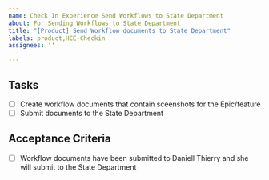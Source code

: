 ```yaml
---
name: Check In Experience Send Workflows to State Department 
about: For Sending Workflows to State Department 
title: "[Product] Send Workflow documents to State Department"
labels: product,HCE-Checkin
assignees: ''

---
```


## Tasks
- [ ] Create workflow documents that contain sceenshots for the Epic/feature
- [ ] Submit documents to the State Department

## Acceptance Criteria
- [ ] Workflow documents have been submitted to Daniell Thierry and she will submit to the State Department

